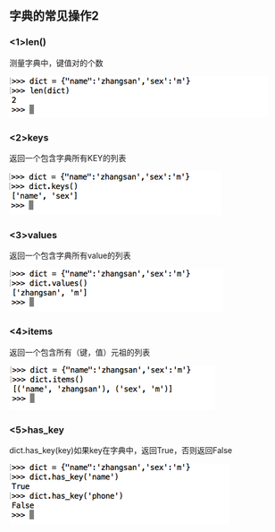 ## 字典的常见操作2

### <1>len()
测量字典中，键值对的个数

![alt文本](Images/Snip20160815_292.png "Title")

### <2>keys
返回一个包含字典所有KEY的列表

![alt文本](Images/Snip20160815_293.png "Title")

### <3>values
返回一个包含字典所有value的列表

![alt文本](Images/Snip20160815_294.png "Title")

### <4>items
返回一个包含所有（键，值）元祖的列表

![alt文本](Images/Snip20160815_295.png "Title")

### <5>has_key
dict.has_key(key)如果key在字典中，返回True，否则返回False

![alt文本](Images/Snip20160815_296.png "Title")
